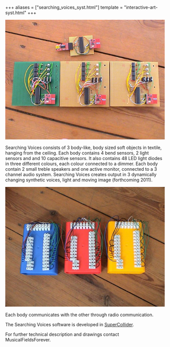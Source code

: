 +++
aliases = ["searching_voices_syst.html"]
template = "interactive-art-syst.html"
+++

![searching voices hardware](/images/searching_voices-hardware01.jpg)

Searching Voices consists of 3 body-like, body sized soft objects in textile, hanging from the ceiling. Each body contains 4 bend sensors, 2 light sensors and and 10 capacitive sensors. It also contains 48 LED light diodes in three different colours, each colour connected to a dimmer. Each body contain 2 small treble speakers and one active monitor, connected to a 3 channel audio system. Searching Voices creates output in 3 dynamically changing synthetic voices, light and moving image (forthcoming 2011).

![searching voices hardware boxes](/images/searching_voices-hardware05.jpg)

Each body communicates with the other through radio communication.

The Searching Voices software is developed in [SuperCollider](https://supercollider.github.io).

For further technical description and drawings contact MusicalFieldsForever.


<!-- break -->
